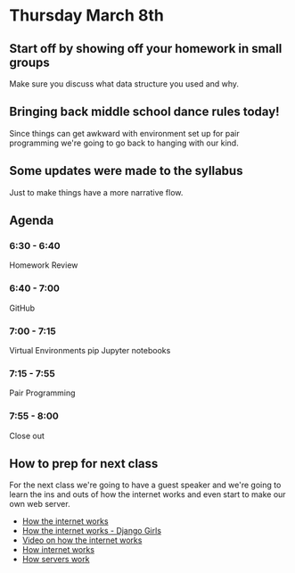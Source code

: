 # Thursday March 8th

## Start off by showing off your homework in small groups
Make sure you discuss what data structure you used and why.

## Bringing back middle school dance rules today!
Since things can get awkward with environment set up for pair programming we're going to go back to hanging with our kind.

## Some updates were made to the syllabus
Just to make things have a more narrative flow.

## Agenda
### 6:30 - 6:40
Homework Review
### 6:40 - 7:00
GitHub
### 7:00 - 7:15
Virtual Environments
pip
Jupyter notebooks
### 7:15 - 7:55
Pair Programming
### 7:55 - 8:00
Close out

## How to prep for next class
For the next class we're going to have a guest speaker and we're going to learn the ins and outs of how the internet works and even start to make our own web server. 
- [How the internet works](https://web.stanford.edu/class/msande91si/www-spr04/readings/week1/InternetWhitepaper.htm)
- [How the internet works - Django Girls](https://tutorial.djangogirls.org/en/how_the_internet_works/)
- [Video on how the internet works](https://www.youtube.com/watch?v=zaH7rtqkY10)
- [How internet works](http://www.rookiemag.com/2016/11/how-internet-works/)
- [How servers work](https://computer.howstuffworks.com/web-server.htm)
